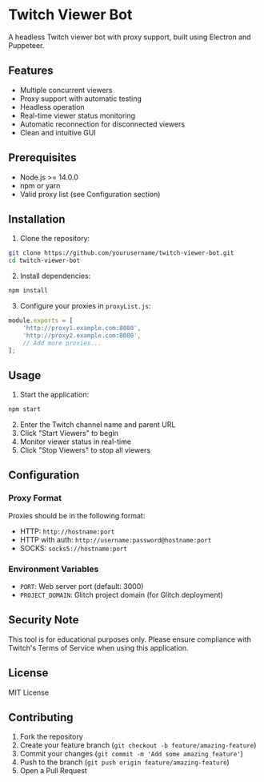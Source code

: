 # Twitch Viewer Bot

A headless Twitch viewer bot with proxy support, built using Electron and Puppeteer.

## Features

- Multiple concurrent viewers
- Proxy support with automatic testing
- Headless operation
- Real-time viewer status monitoring
- Automatic reconnection for disconnected viewers
- Clean and intuitive GUI

## Prerequisites

- Node.js >= 14.0.0
- npm or yarn
- Valid proxy list (see Configuration section)

## Installation

1. Clone the repository:
```bash
git clone https://github.com/yourusername/twitch-viewer-bot.git
cd twitch-viewer-bot
```

2. Install dependencies:
```bash
npm install
```

3. Configure your proxies in `proxyList.js`:
```javascript
module.exports = [
    'http://proxy1.example.com:8080',
    'http://proxy2.example.com:8080',
    // Add more proxies...
];
```

## Usage

1. Start the application:
```bash
npm start
```

2. Enter the Twitch channel name and parent URL
3. Click "Start Viewers" to begin
4. Monitor viewer status in real-time
5. Click "Stop Viewers" to stop all viewers

## Configuration

### Proxy Format
Proxies should be in the following format:
- HTTP: `http://hostname:port`
- HTTP with auth: `http://username:password@hostname:port`
- SOCKS: `socks5://hostname:port`

### Environment Variables
- `PORT`: Web server port (default: 3000)
- `PROJECT_DOMAIN`: Glitch project domain (for Glitch deployment)

## Security Note

This tool is for educational purposes only. Please ensure compliance with Twitch's Terms of Service when using this application.

## License

MIT License

## Contributing

1. Fork the repository
2. Create your feature branch (`git checkout -b feature/amazing-feature`)
3. Commit your changes (`git commit -m 'Add some amazing feature'`)
4. Push to the branch (`git push origin feature/amazing-feature`)
5. Open a Pull Request 